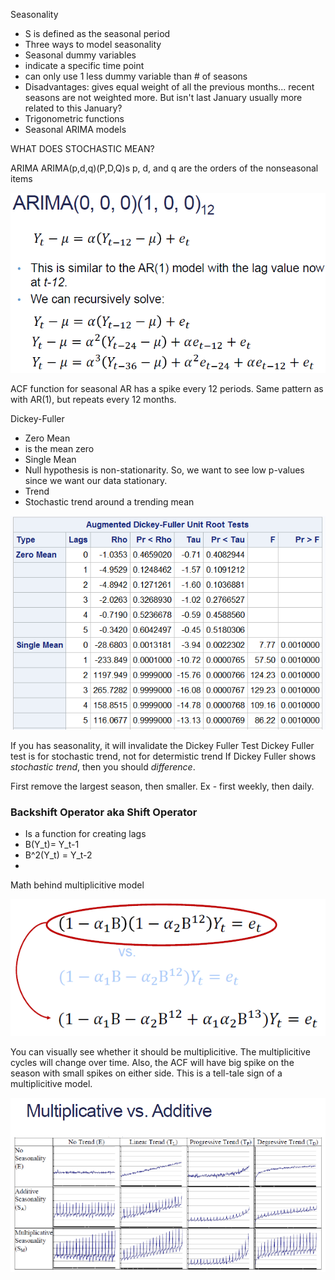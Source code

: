 Seasonality
 - S is defined as the seasonal period
 - Three ways to model seasonality
  - Seasonal dummy variables
   - indicate a specific time point
   - can only use 1 less dummy variable than # of seasons
   - Disadvantages: gives equal weight of all the previous months... recent seasons are not weighted more.  But isn't last January usually more related to this January?
  - Trigonometric functions
  - Seasonal ARIMA models


WHAT DOES STOCHASTIC MEAN?

ARIMA
ARIMA(p,d,q)(P,D,Q)s
p, d, and q are the orders of the nonseasonal items

![img](screenshots/time_series_12.PNG)

ACF function for seasonal AR has a spike every 12 periods.  Same pattern as with AR(1), but repeats every 12 months.

Dickey-Fuller
- Zero Mean
 - is the mean zero 
- Single Mean
 - Null hypothesis is non-stationarity.  So, we want to see low p-values since we want our data stationary.
- Trend
 - Stochastic trend around a trending mean

![img](screenshots/time_series_13.PNG)

If you has seasonality, it will invalidate the Dickey Fuller Test
Dickey Fuller test is for stochastic trend, not for determistic trend
If Dickey Fuller shows *stochastic trend*, then you should *difference*.

First remove the largest season, then smaller.  Ex - first weekly, then daily.

### Backshift Operator aka Shift Operator
- Is a function for creating lags
- B(Y_t)= Y_t-1
- B^2(Y_t) = Y_t-2
- 

Math behind multiplicitive model

![img](screenshots/time_series_14.PNG)

You can visually see whether it should be multiplicitive.  The multiplicitive cycles will change over time.  Also, the ACF will have big spike on the season with small spikes on either side.  This is a tell-tale sign of a multiplicitive model.

![img](screenshots/time_series_15.PNG)
